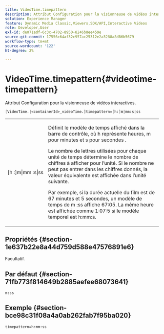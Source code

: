 ```yaml
---
title: VideoTime.timepattern
description: Attribut Configuration pour la visionneuse de vidéos interactives.
solution: Experience Manager
feature: Dynamic Media Classic,Viewers,SDK/API,Interactive Videos
role: Developer,User
exl-id: de071adf-6c3c-4702-8950-8246b8ee459e
source-git-commit: 17556c64af32c957ac25312e2a3288a8d86b5679
workflow-type: tm+mt
source-wordcount: '122'
ht-degree: 2%

---
```


# VideoTime.timepattern{#videotime-timepattern}

Attribut Configuration pour la visionneuse de vidéos interactives.

`[VideoTime.|<containerId>_videoTime.]timepattern=[h:]m|mm:s|ss`

<table id="table_441553CD34C94A58A9D7CBF772DEDDB6"> 
 <tbody> 
  <tr> 
   <td colname="col1"> <p> <span class="codeph"> [h :]m|mm :s|ss</span> </p> </td> 
   <td colname="col2"> <p> Définit le modèle de temps affiché dans la barre de contrôle, où <span class="codeph"> h</span> représente heures, <span class="codeph"> m</span> pour minutes et <span class="codeph"> s pour secondes</span> . </p> <p>Le nombre de lettres utilisées pour chaque unité de temps détermine le nombre de chiffres à afficher pour l’unité. Si le nombre ne peut pas entrer dans les chiffres donnés, la valeur équivalente est affichée dans l’unité suivante. </p> <p>Par exemple, si la durée actuelle du film est de 67 minutes et 5 secondes, un modèle de temps de <span class="codeph"> m :ss</span> affiche 67:05. La même heure est affichée comme 1:07:5 si le modèle temporel est <span class="codeph"> h:mm:s</span>. </p> </td> 
  </tr> 
 </tbody> 
</table>

## Propriétés {#section-1e637b22e8a44d759d588e47576891e6}

Facultatif.

## Par défaut {#section-71fb773f814649b2885aefee68073641}

`m:ss`

## Exemple {#section-bce98c31f08a4a0ab262fab7f95ba020}

```
timepattern=h:mm:ss
```

